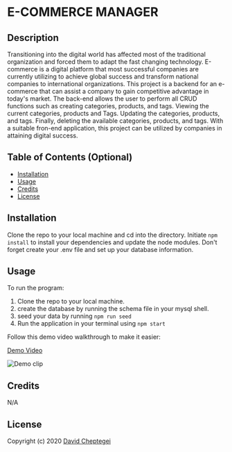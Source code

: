 # E-COMMERCE MANAGER

## Description


Transitioning into the digital world has affected most of the traditional organization and forced them to adapt the fast changing technology. E-commerce is a digital platform that most successful companies are currently utilizing to achieve global success and transform national companies to international organizations. This project is a backend for an e-commerce that can assist a company to gain competitive advantage in today's market. The back-end allows the user to perform all CRUD functions such as creating categories, products, and tags. Viewing the current categories, products and Tags. Updating the categories, products, and tags. Finally, deleting the available categories, products, and tags. With a suitable fron-end application, this project can be utilized by companies in attaining digital success.

## Table of Contents (Optional)


- [Installation](#installation)
- [Usage](#usage)
- [Credits](#credits)
- [License](#license)

## Installation

Clone the repo to your local machine and cd into the directory. Initiate `npm install` to install your dependencies and update the node modules. Don't forget create your .env file and set up your database information.

## Usage

To run the program:
1. Clone the repo to your local machine.
2. create the database by running the schema file in your mysql shell.
3. seed your data by running `npm run seed`
4. Run the application in your terminal using `npm start`

Follow this demo video walkthrough to make it easier:

[Demo Video](https://drive.google.com/file/d/1Qs4J0t-_YefFkT8cqjyLmI6CD6VBlDF4/view)

 
![Demo clip](/demo.gif)
 

## Credits

N/A

## License

Copyright (c) 2020 [David Cheptegei](https://github.com/cheptegei-create)
